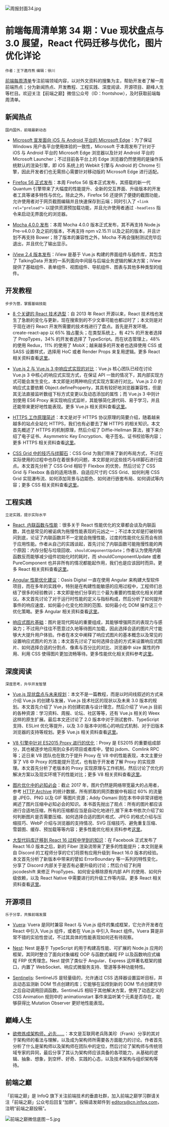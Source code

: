![周报封面34.jpg](http://upload-images.jianshu.io/upload_images/1647496-9590dbd0cb4f2f8b.jpg?imageMogr2/auto-orient/strip%7CimageView2/2/w/1240)

# 前端每周清单第 34 期：Vue 现状盘点与 3.0 展望，React 代码迁移与优化，图片优化详论

`作者：王下邀月熊` `编辑：徐川`

[前端每周清单](http://www.infoq.com/cn/FE-Weekly)专注前端领域内容，以对外文资料的搜集为主，帮助开发者了解一周前端热点；分为新闻热点、开发教程、工程实践、深度阅读、开源项目、巅峰人生等栏目。欢迎关注【前端之巅】微信公众号（ID：frontshow），及时获取前端每周清单。


## 新闻热点

`国内国外，前端最新动态`

- [Microsoft 宣发面向 iOS 与 Android 平台的 Microsoft Edge](https://parg.co/UmY)：为了保证 Windows 用户各平台使用体验的一致性，Microsoft 于本周发布了针对于 iOS 与 Android 平台的 Microsoft Edge 浏览器以及针对 Android 平台的 Microsoft Launcher；不过目前各平台上的 Edge 浏览器仍然使用的是操作系统默认的渲染引擎，即 iOS 系统上的 Webkit 引擎与 Android 的 Chrome 引擎，因此开发者们也无需担心需要针对移动版的 Microsoft Edge 进行适配。

- [Firefox 56 正式发布](https://hacks.mozilla.org/2017/10/firefox-56-last-stop-before-quantum/)：本周 Firefox 56 版本正式发布，其搭载的新一代 Quantum 引擎带来了大幅度的性能提升、全新的交互界面、升级版本的开发者工具等诸多特性与优化。除此之外，Firefox 56 还提供了便捷的截图功能，允许使用者对于网页截图编辑并且快速保存到云端；同时引入了 `<link rel="preload">` 以提供资源预加载功能，并且允许使用者通过 `-headless` 指令来启动无界面化的浏览器。

- [Mocha 4.0.0 发布](https://github.com/mochajs/mocha/releases/tag/v4.0.0)：本周 Mocha 4.0.0 版本正式发布，其不再支持 Node.js Pre-v4.0.0 及之前的版本，不再支持 npm v2.15.11 以及之前的版本，并且计划不再支持 Bower；除了版本的兼容性之外，Mocha 不再会强制测试完毕后退出，并且优化了输出显示。

- [iView 2.4 版本发布](https://parg.co/Umd)：iView 是基于 Vue.js 构建的界面组件与插件库，其包含了 TalkingData 开发的一系列面向中间层与后端业务逻辑的解决方案；iView 提供了基础组件、表单组件、视图组件、导航组件、图表与其他多种类型的组件。

## 开发教程

`步步为营，掌握基础技能`


- [8 个关键的 React 技术选型](https://parg.co/Um6)：自 2013 年 React 开源以来，React 技术栈也发生了急剧的变化与更新，现在搜索到的不少文章可能也都过时了；本文则是对于现在进行 React 开发所需要的技术栈进行了盘点。首先是开发环境，create-react-app 以 65% 独占鳌头；在类型系统上，有 42% 的开发者选择了 PropTypes，34% 的开发者选择了 TypeScript。而在状态管理上，48% 的使用 Redux，11% 的使用了 MobX；越来越多的开发者也选择使用 CSS 或 SASS 设置样式，选择用 HoC 或者 Render Props 来复用逻辑。更多 React 相关资料查看[这里](https://parg.co/Um3)。

- [Vue.js 2 与 Vue.js 3 中响应式实现的对比](https://blog.cloudboost.io/reactivity-in-vue-js-2-vs-vue-js-3-dcdd0728dcdf)：Vue.js 核心团队已经在讨论 Vue.js 3 中核心的响应式实现方式，在保证 API 一致的情况下，其内部实现方式可能会发生变化，本文即是对两种响应式实现方案进行对比。Vue.js 2.0 的响应式主要依赖 Object.defineProperty，其具有较好地浏览器兼容性，但是其无法直接监听数组下标方式变更以及动态添加的属性；而 Vue.js 3 中则计划使用 ES6 Proxy 来实现响应式监听，其能够简化源代码、易于学习，并且还能带来更好地性能表现。更多 Vue.js 相关资料查看[这里](https://parg.co/Um3)。

- [HTTPS 工作原理简述](https://dev.to/ruidfigueiredo/briefish-explanation-of-how-https-works)：本文是对于 HTTPS 协议原理的简要介绍，随着越来越多的站点全站化 HTTPS，我们也有必要去了解 HTTPS 的相关知识。本文首先概述了 HTTPS 的机制原理，然后介绍了 Diffie-Hellman 算法，接下来介绍了电子证书、Asymmetric Key Encryption、电子签名、证书校验等内容；更多 HTTPS 相关资料查看[这里](https://parg.co/Ums)。

- [CSS Grid 中的技巧与绊脚石](https://parg.co/Umq)：CSS Grid 为我们带来了新的布局方式，不过在实际使用的过程中也存在着很多的问题，本文即是对这些技巧与绊脚石进行盘点。本文首先分析了 CSS Grid 相较于 Flexbox 的优势，然后讨论了 CSS Grid 与 Flexbox 各自的适用场景、自适应尺寸的 CSS Grid、如何利用 CSS Grid 实现瀑布流、如何添加背景与边距色、如何进行嵌套布局、如何调试等内容；更多 CSS 相关资料查看[这里](https://parg.co/Um3)。


## 工程实践

`立足实践，提示实际水平`


- [React, 内联函数与性能](https://parg.co/Um0)：很多关于 React 性能优化的文章都会谈及内联函数，其也是常见的被诟病为拖慢性能表现的元凶之一；不过本文却是打破砂锅问到底，论证了内联函数并不一定就会拖慢性能，过度的性能优化反而会有损于应用性能。作者从自己的实践谈起，首先讨论了内联函数可能拖慢性能的两个原因：内存分配与垃圾回收、`shouldComponentUpdate`；作者认为使用内联函数反而能够减少组件初始化时的耗时，而 shouldComponentUpdate 或者 PureComponent 也并非所有的情况都能起作用，我们也是应该因时而异。更多 React 相关资料查看[这里](https://parg.co/Um3)。


- [Angular 性能优化建议](https://parg.co/UmK)：Oasis Digital 一直在使用 Angular 来构建大型软件项目，而在多年的实践中，特别是在构建性能敏感的应用过程中，工程师们总结了很多的经验教训；本文即是他们分享的三个最为重要的性能优化相关的建议。本文首先讨论了对于运行时性能的定义与指标构成，然后分析了如何提升事件的响应速度、如何最小化变化检测的范围、如何最小化 DOM 操作这三个优化策略。更多 Angular 相关资料查看[这里](https://parg.co/Um3)。

- [响应式图片基础](https://parg.co/UmS)：图片是现代网站的重要组成，其能够增强网页的表现力与感染力；不过用户往往不愿意过久地等待图片加载，因此选择合适的图片尺寸能够大大提升用户体验。作者在本文中阐释了响应式图片的基本概念以及常见的设置响应式图片的方法；本文首先讨论了如何选择合适的方式来设置响应式图片、如何选择合适的分割点、像素与百分比的对比、浏览器中 size 属性的作用、利用 CSS 使得图片更加流畅等待。更多性能优化相关资料参考[这里](https://parg.co/Umu)。

## 深度阅读

`深度思考，升华开发智慧`

- [Vue.js 现状盘点与未来规划](https://parg.co/UmG)：本文不是一篇教程，而是以时间线叙述的方式来介绍 Vue.js 的创建与发展，Vue.js 技术社区的现状以及未来 3.0 版本的规划。本文首先介绍了 Vue.js 的创建初衷与设计理念，然后介绍了 Vue.js 目前的各种资源：学习资料、周报、论坛、社区等等，还有 Vue.js 相关的 Weex 这样的原生扩展。最后本文还讨论了 2.0 版本中对于测试套件、TypeScript 支持、ESLint 优化等提升，以及 3.0 版本中对核心的响应式机制、对于旧版本浏览器的支持等规划。更多 Vue.js 相关资料查看[这里](https://parg.co/Um3)。

- [V8 引擎中针对 ES2015 Proxy 进行的优化](https://v8project.blogspot.co.id/2017/10/optimizing-proxies.html)：Proxy 是 ES2015 的重要组成部分，其也被逐步地应用到众多的项目或者库中，譬如 jsdom、Comlink RPC 等；近日来 V8 团队也在致力于提升 Proxy 在 V8 中的性能表现，本文主要分享了 V8 中 Proxy 的性能提升范式，也有助于开发者了解 Proxy 的实现原理。本文首先分析了老版本的 Proxy 实现原理与工作机制，然后讨论了优化的解决方案以及现实环境下的性能对比；更多 V8 相关资料查看[这里](https://parg.co/UmO)。

- [图片优化中的必知必会](https://images.guide/)：截止 2017 年，图片仍然是网络带宽最大的占用者，参考 [HTTP Archive](http://httparchive.org/) 的统计数据，所有抓取的网页数据中有超过 60% 的流量是 JPEG、PNG 以及 GIF 等图片资源；Addy Osmani 则在本书中非常详细地阐述了图片压缩中必知必会的知识。本书首先抛出了观点：所有的图片都应该进行合适地压缩，所有的压缩都应当是自动化地进行,接下来本书依次介绍了如何判断图片是否需要压缩、如何选择合适的图片格式、JPEG 的格式介绍与压缩技巧、WebP 介绍与浏览器的支持情况、SVG 压缩技巧、避免重复压缩、雪碧图、缓存、预加载等等内容；更多性能优化相关资料参考[这里](https://parg.co/Umu)。


- [大型代码库迁移到 React 16 过程中学到的知识](https://parg.co/Umo)：在 Facebook 正式发布了 React 16.0 版本之后，新的 Fiber 渲染流带来了更多的性能提升；本文则是来自 Discord 的工程师分享的它们将原有应用升级到 React 16.0 版本的经验。本文首先分析了新版本中带来的譬如 ErrorBoundary 等一系列的特性变化，分享了 Discord 内部关于是否有必要升级的讨论；然后介绍了利用 jscodeshift 来修正 PropTypes、如何安全移除原有内部 API 的使用、如何升级依赖，以及 React Native 中需要进行的升级工作等内容。更多 React 相关资料查看[这里](https://parg.co/Um3)。


## 开源项目

`乐于分享，共推前端发展`

- [Vuera](https://parg.co/UmA): Vuera 是同时兼容 React 与 Vue.js 组件的集成框架，它允许开发者在 React 中引入 Vue.js 组件，或者在 Vue.js 中引入 React 组件。Vuera 算是非常不错的实验性尝试，不过其具体的性能表现如何还有待观察。

- [Nest](https://github.com/nestjs/nest): Nest 是基于 TypeScript 的用于构建高性能、可扩展的 Node.js 应用的框架，其同时整合了面向对象编程 OOP 与函数式编程 FP 以及函数响应式编程 FRP 优秀理念。Nest 提供了类似于 Angular、Express 这样著名框架的接口，内置了 WebSocket、响应式微服务支持、管道等多种功能特性。

- [Sentineljs](https://github.com/muicss/sentineljs): SentinelJS 是轻量级的，允许通过 CSS 选择器设置监听目标，并且动态监测新 DOM 节点创建的库；它能够在监控到新的 DOM 节点创建完毕之后自动调用回调函数。SentinelJS 相较于其他解决方案，使用了动态定义的 CSS Animation 规则中的 animationstart 事件来监听某个元素是否存在，能够获得比 Mutation Observer 更好地性能表现。

## 巅峰人生

- [欲修炼成架构师，必先……](http://mp.weixin.qq.com/s/jnutJ6qUGMy2-swXZBwtdA)：本文是互联网老兵陈美珍（Frank）分享的其对于架构师的看法与理解，以及成为架构师所需要各方面能力的讨论。作者首先分析了什么是架构师以及架构师在团队中的定位，然后讨论了架构师与传统领域专家的异同，最后分享了其认为架构师应该具备的各项能力，从基础的逻辑、抽象、想象，到空杯、好奇、实践的心态，以及技术架构与组织架构等待。

## 前端之巅

「前端之巅」是 InfoQ 旗下关注前端技术的垂直社群，加入前端之巅学习群请关注「前端之巅」公众号后回复“加群”。投稿请发邮件到 editors@cn.infoq.com，注明“前端之巅投稿”。


![前端之巅微信底图－5.jpg](http://upload-images.jianshu.io/upload_images/1647496-01712a993d2b23de.jpg?imageMogr2/auto-orient/strip%7CimageView2/2/w/1240)
